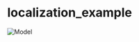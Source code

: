 # localization_example

![Model]([Paste_link_here](https://github.com/gommido/localization-example/blob/main/localization-flutter.gif))
